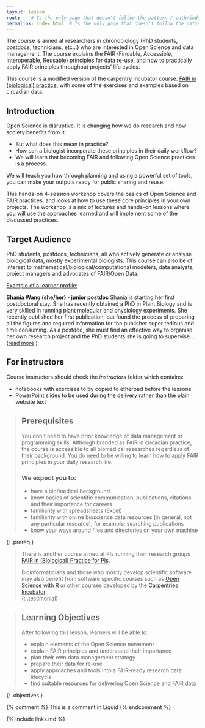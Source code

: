 ```yaml
---
layout: lesson
root: .  # Is the only page that doesn't follow the pattern /:path/index.html
permalink: index.html  # Is the only page that doesn't follow the pattern /:path/index.html
---
```


The course is aimed at researchers in chronobiology (PhD students, postdocs, technicians, etc...) who are interested in Open Science and data management.
The course explains the FAIR (Findable, Accessible, Interoperable, Reusable) principles for data re-use, and how to practically apply FAIR principles throughout projects' life cycles. 

This course is a modified version of the carpentry incubator course: [FAIR in (biological) practice](https://carpentries-incubator.github.io/fair-bio-practice/), with some of the exercises and examples based on circadian data.

## Introduction

Open Science is disruptive. It is changing how we do research and how society benefits from it.
* But what does this mean in practice?
* How can a biologist incorporate these principles in their daily workflow?
* We will learn that becoming FAIR and following Open Science practices is a process.

We will teach you how through planning and using a powerful set of tools, you can make your outputs ready for public sharing and reuse. 

This hands-on 4-session workshop covers the basics of Open Science and FAIR practices,
and looks at how to use these core principles in your own projects. The workshop is a mix of lectures
and hands-on lessons where you will use the approaches learned and will implement some of the discussed practices. 

## Target Audience

PhD students, postdocs, technicians, all who actively generate or analyse biological data, mostly experimental biologists. 
This course can also be of interest to mathematical/biological/computational modelers, data analysts, project managers and advocates of FAIR/Open Data.

<ins>Example of a learner profile:</ins>

**Shania Wang (she/her) - junior postdoc**
Shania is starting her first postdoctoral stay. She has recently obtained a PhD in Plant Biology and is very skilled in running plant molecular and physiology experiments. She recently published her first publication, but found the process of preparing all the figures and required information for the publisher super tedious and time consuming. As a postdoc, she must find an effective way to organise her own research project and the PhD students she is going to supervise...([read more](./learners) ) 
  
## For instructors

Course instructors should check the *instructors* folder which contains:
* notebooks with exercises to by copied to etherpad before the lessons
* PowerPoint slides to be used during the delivery rather than the plain website text


> ## Prerequisites
>
> You don't need to have prior knowledge of data management or programming skills. Although branded as FAIR in circadian practice, the course is accessible to all biomedical researches regardless of their background.
> You do need to be willing to learn how to apply FAIR principles in your daily research life.
> 
> ### We expect you to:
> * have a bio/medical background
> * know basics of scientific communication, publications, citations and their importance for careers
> * familiarity with spreadsheets (Excel)
> * familiarity with online bioscience data resources (in general, not any particular resource); for example: searching publications
> * know your ways around files and directories on your own machine 
> 
> 
{: .prereq }  
  
  
> There is another course aimed at PIs running their research groups 
> [FAIR in (Biological) Practice for PIs](https://carpentries-incubator.github.io/fair-for-leaders/). 
>
> Bioinformaticians and those who mostly develop scientific software may also benefit from software 
> specific courses such as [Open Science with R](https://carpentries-incubator.github.io/open-science-with-r/) or other courses
> developed by the [Carpentries Incubator](https://github.com/orgs/carpentries-incubator/repositories).  
{: .testimonial}  
  
> ## Learning Objectives
>
> After following this lesson, learners will be able to:
>
> * explain elements of the Open Science movement
> * explain FAIR principles and understand their importance 
> * plan their own data management strategy
> * prepare their data for re-use
> * apply approaches and tools into a FAIR-ready research data lifecycle
> * find suitable resources for delivering Open Science and FAIR data
>
{: .objectives }  


<!-- this is an html comment -->
{% comment %} This is a comment in Liquid {% endcomment %}


{% include links.md %}
